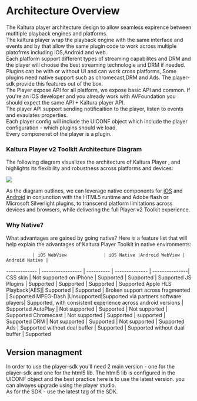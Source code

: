 # Architecture Overview

The Kaltura player architecture design to allow seamless expirence between mutltiple playback engines and platforms.  
The kaltura player wrap the playback engine with the same interface and events and by that allow the same plugin code to work across multiple platofrms including iOS,Android and web.  
Each platform support different types of streaming capabilites and DRM and the player will choose the best streaming technologie and DRM if needed.  
Plugins can be with or without UI and can work cross platforms, Some plugins need native support such as chromecast,DRM and Ads.
The player-sdk provide this features out of the box.  
The Player expose API for all platform, we expose basic API and common. If you're an iOS developer and you already work with AVFoundation you should expect the same API + Kaltura player API.  
The player API support sending notificaition to the player, listen to events and evaulates properties.  
Each player config will include the UICONF object which include the player configuration - which plugins should we load.  
Every componenet of the player is a plugin.  

### Kaltura Player v2 Toolkit Architecture Diagram

The following diagram visualizes the architecture of Kaltura Player , and highlights its flexibility and robustness across platforms and devices: 

![](https://knowledge.kaltura.com/sites/default/files/styles/large/public/kaltura-player-toolkit.png)

As the diagram outlines, we can leverage native components for [iOS](https://github.com/kaltura/player-sdk-native-ios/) and [Android](https://github.com/kaltura/player-sdk-native-android) in conjunction with the HTML5 runtime and Adobe flash or Microsoft Silverlight plugins, to transcend platform limitations across devices and browsers, while delivering the full Player v2 Toolkit experience. 

### Why Native?
What advantages are gained by going native? Here is a feature list that will help explain the advantages of Kaltura Player Toolkit in native environments:

              | iOS WebView              | iOS Native |Android WebView | Android Native |
------------- | -----------------        | ---------- | -------------- | ---------------|
CSS skin      | Not supported on iPhone  | Supported  | Supported | Supported
JS Plugins    | Supported                | Supported  | Supported | Supported
Apple HLS Playback[AES]| Supported            | Supported  | Broken support across fragmented | Supported
MPEG-Dash     |Unsupported|Supported via partners software players| Supported, with consistent experience across android versions | Supported
AutoPlay     | Not supported  | Supported  | Not supported  | Supported
Chromecast     | Not supported  | Supported  | supported  | Supported
DRM     | Not supported  | Supported  | Not supported  | Supported
Ads     | Supported without dual buffer | Supported  | Supported without dual buffer   | Supported


## Version managment
In order to use the player-sdk you'll need 2 main version - one for the player-sdk and one for the html5 lib.
The html5 lib is configured in the UICONF object and the best practice here is to use the latest version. you can alwayes upgrade using the player studio.  
As for the SDK - use the latest tag of the SDK.




